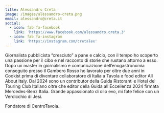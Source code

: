 ```yaml
---
title: Alessandro Creta
image: /images/alessandro-creta.png
email: alessandro@creta.it
social:
  - icon: fab fa-facebook
    link: 'https://www.facebook.com/alessandro.creta.3'
  - icon: fab fa-instagram
    link: 'https://instagram.com/cretalex'
---
```


Giornalista pubblicista “cresciuto” a pane e calcio, con il tempo ho scoperto una passione per il cibo e nel racconto di storie che ruotano attorno a esso. Dopo un master in giornalismo e comunicazione dell’enogastronomia conseguito presso il Gambero Rosso ho lavorato per oltre due anni in Cookist prima di diventare collaboratore di Italia a Tavola e food editor All About Italy. Dal 2024 sono un contributor della Guida Ristoranti e Hotel del Touring Club Italiano oltre che editor della Guida all'Eccellenza 2024 firmata Mercedes-Benz Italia. Grande appassionato di olio evo, mi fate felice con un Verdicchio di Jesi.

Fondatore di CentroTavola.
